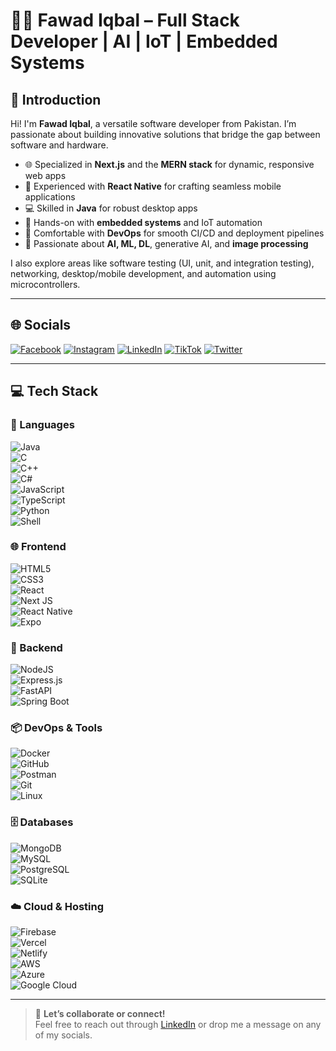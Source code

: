 # 👨‍💻 Fawad Iqbal – Full Stack Developer | AI | IoT | Embedded Systems

## 💫 Introduction

Hi! I'm **Fawad Iqbal**, a versatile software developer from Pakistan. I’m passionate about building innovative solutions that bridge the gap between software and hardware.

- 🌐 Specialized in **Next.js** and the **MERN stack** for dynamic, responsive web apps  
- 📱 Experienced with **React Native** for crafting seamless mobile applications  
- 💻 Skilled in **Java** for robust desktop apps  
- 🔌 Hands-on with **embedded systems** and IoT automation  
- 🚀 Comfortable with **DevOps** for smooth CI/CD and deployment pipelines  
- 🧠 Passionate about **AI, ML, DL**, generative AI, and **image processing**

I also explore areas like software testing (UI, unit, and integration testing), networking, desktop/mobile development, and automation using microcontrollers.

---

## 🌐 Socials

[![Facebook](https://img.shields.io/badge/Facebook-%231877F2.svg?logo=Facebook&logoColor=white)](https://facebook.com/fawadeqbal)
[![Instagram](https://img.shields.io/badge/Instagram-%23E4405F.svg?logo=Instagram&logoColor=white)](https://instagram.com/fawadeqbal)
[![LinkedIn](https://img.shields.io/badge/LinkedIn-%230077B5.svg?logo=linkedin&logoColor=white)](https://linkedin.com/in/fawadeqbal)
[![TikTok](https://img.shields.io/badge/TikTok-%23000000.svg?logo=TikTok&logoColor=white)](https://tiktok.com/@fawadeqbal)
[![Twitter](https://img.shields.io/badge/Twitter-%231DA1F2.svg?logo=Twitter&logoColor=white)](https://twitter.com/fawadeqbal)

---

## 💻 Tech Stack

### 🧠 Languages  
![Java](https://img.shields.io/badge/java-%23ED8B00.svg?logo=java&logoColor=white)  
![C](https://img.shields.io/badge/c-%2300599C.svg?logo=c&logoColor=white)  
![C++](https://img.shields.io/badge/c++-%2300599C.svg?logo=c%2B%2B&logoColor=white)  
![C#](https://img.shields.io/badge/c%23-%23239120.svg?logo=c-sharp&logoColor=white)  
![JavaScript](https://img.shields.io/badge/javascript-%23323330.svg?logo=javascript&logoColor=%23F7DF1E)  
![TypeScript](https://img.shields.io/badge/typescript-%23007ACC.svg?logo=typescript&logoColor=white)  
![Python](https://img.shields.io/badge/python-%2314354C.svg?logo=python&logoColor=white)  
![Shell](https://img.shields.io/badge/shell_script-%23121011.svg?logo=gnu-bash&logoColor=white)

### 🌐 Frontend  
![HTML5](https://img.shields.io/badge/html5-%23E34F26.svg?logo=html5&logoColor=white)  
![CSS3](https://img.shields.io/badge/css3-%231572B6.svg?logo=css3&logoColor=white)  
![React](https://img.shields.io/badge/react-%2320232a.svg?logo=react&logoColor=%2361DAFB)  
![Next JS](https://img.shields.io/badge/Next-black?logo=next.js&logoColor=white)  
![React Native](https://img.shields.io/badge/react_native-%2320232a.svg?logo=react&logoColor=%2361DAFB)  
![Expo](https://img.shields.io/badge/expo-1C1E24?logo=expo&logoColor=#D04A37)

### 🧩 Backend  
![NodeJS](https://img.shields.io/badge/node.js-6DA55F?logo=node.js&logoColor=white)  
![Express.js](https://img.shields.io/badge/express.js-%23404d59.svg?logo=express&logoColor=%2361DAFB)  
![FastAPI](https://img.shields.io/badge/FastAPI-005571?logo=fastapi)  
![Spring Boot](https://img.shields.io/badge/spring-%236DB33F.svg?logo=spring&logoColor=white)

### 📦 DevOps & Tools  
![Docker](https://img.shields.io/badge/docker-%230db7ed.svg?logo=docker&logoColor=white)  
![GitHub](https://img.shields.io/badge/GitHub-%23121011.svg?logo=github&logoColor=white)  
![Postman](https://img.shields.io/badge/Postman-FF6C37?logo=postman&logoColor=white)  
![Git](https://img.shields.io/badge/Git-fc6d26?logo=git&logoColor=white)  
![Linux](https://img.shields.io/badge/Linux-FCC624?logo=linux&logoColor=black)

### 🗄️ Databases  
![MongoDB](https://img.shields.io/badge/MongoDB-%234ea94b.svg?logo=mongodb&logoColor=white)  
![MySQL](https://img.shields.io/badge/mysql-%2300f.svg?logo=mysql&logoColor=white)  
![PostgreSQL](https://img.shields.io/badge/postgres-%23316192.svg?logo=postgresql&logoColor=white)  
![SQLite](https://img.shields.io/badge/sqlite-%2307405e.svg?logo=sqlite&logoColor=white)

### ☁️ Cloud & Hosting  
![Firebase](https://img.shields.io/badge/firebase-%23039BE5.svg?logo=firebase)  
![Vercel](https://img.shields.io/badge/vercel-%23000000.svg?logo=vercel&logoColor=white)  
![Netlify](https://img.shields.io/badge/netlify-%23000000.svg?logo=netlify&logoColor=#00C7B7)  
![AWS](https://img.shields.io/badge/AWS-%23FF9900.svg?logo=amazon-aws&logoColor=white)  
![Azure](https://img.shields.io/badge/azure-%230072C6.svg?logo=azure-devops&logoColor=white)  
![Google Cloud](https://img.shields.io/badge/Google%20Cloud-%234285F4.svg?logo=google-cloud&logoColor=white)

---

> 📩 **Let’s collaborate or connect!**  
Feel free to reach out through [LinkedIn](https://linkedin.com/in/fawadeqbal) or drop me a message on any of my socials.

